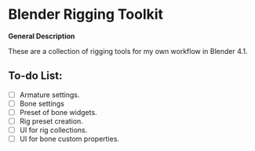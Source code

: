 # Blender Rigging Toolkit

**General Description**

These are a collection of rigging tools for my own workflow in Blender 4.1.


## To-do List:

- [ ] Armature settings.
- [ ] Bone settings
- [ ] Preset of bone widgets.
- [ ] Rig preset creation.
- [ ] UI for rig collections.
- [ ] UI for bone custom properties.